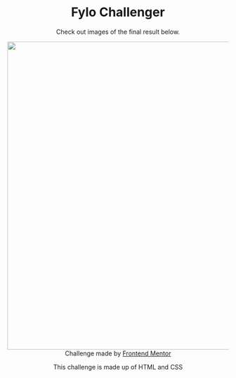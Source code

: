 <h1 align="center"> Fylo Challenger </h1>

<p align="center"> Check out images of the final result below. </p>

<div align="center">
  <img src="https://user-images.githubusercontent.com/98968823/173575046-2eac0579-5eb4-4adf-a12e-a3d88aa484e5.png" width="700px" />
  </div>
<div align="center">
  Challenge made by <a href="https://www.frontendmentor.io/hiring"> Frontend Mentor</a>
  <p> This challenge is made up of HTML and CSS </p>
  </div>
